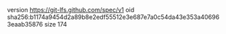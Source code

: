 version https://git-lfs.github.com/spec/v1
oid sha256:b1174a9454d2a89b8e2edf55512e3e687e7a0c54da43e353a406963eaab35876
size 174
